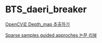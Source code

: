 # BTS_daeri_breaker

[OpenCV로 Depth_map 추출하기](/BTS_daeri_breaker/OpenCV%EB%A1%9C%20Depth_map%20%EC%B6%94%EC%B6%9C%ED%95%98%EA%B8%B0.md)

[Sparse samples guided approches 논문 리뷰](/BTS_daeri_breaker/Sparse%20samples%20guided%20approches%20%EB%85%BC%EB%AC%B8%20%EB%A6%AC%EB%B7%B0.md)